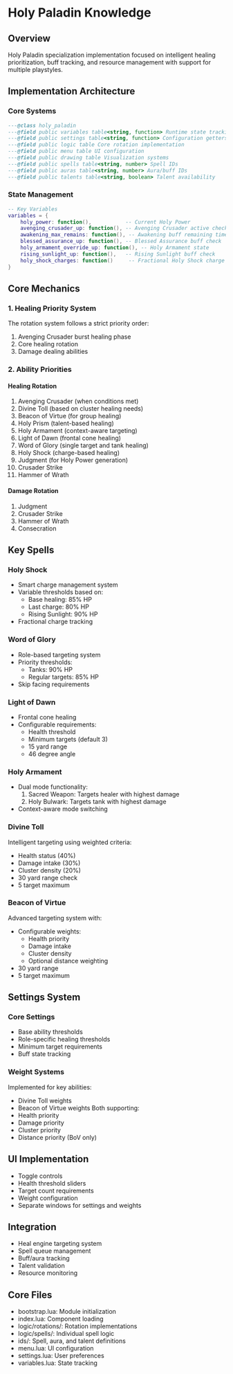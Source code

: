 # Holy Paladin Knowledge

## Overview
Holy Paladin specialization implementation focused on intelligent healing prioritization, buff tracking, and resource management with support for multiple playstyles.

## Implementation Architecture

### Core Systems
```lua
---@class holy_paladin
---@field public variables table<string, function> Runtime state tracking
---@field public settings table<string, function> Configuration getters
---@field public logic table Core rotation implementation
---@field public menu table UI configuration
---@field public drawing table Visualization systems
---@field public spells table<string, number> Spell IDs
---@field public auras table<string, number> Aura/buff IDs
---@field public talents table<string, boolean> Talent availability
```

### State Management
```lua
-- Key Variables
variables = {
    holy_power: function(),           -- Current Holy Power
    avenging_crusader_up: function(), -- Avenging Crusader active check
    awakening_max_remains: function(), -- Awakening buff remaining time
    blessed_assurance_up: function(), -- Blessed Assurance buff check
    holy_armament_override_up: function(), -- Holy Armament state
    rising_sunlight_up: function(),   -- Rising Sunlight buff check
    holy_shock_charges: function()     -- Fractional Holy Shock charge tracking
}
```

## Core Mechanics

### 1. Healing Priority System
The rotation system follows a strict priority order:
1. Avenging Crusader burst healing phase
2. Core healing rotation
3. Damage dealing abilities

### 2. Ability Priorities
#### Healing Rotation
1. Avenging Crusader (when conditions met)
2. Divine Toll (based on cluster healing needs)
3. Beacon of Virtue (for group healing)
4. Holy Prism (talent-based healing)
5. Holy Armament (context-aware targeting)
6. Light of Dawn (frontal cone healing)
7. Word of Glory (single target and tank healing)
8. Holy Shock (charge-based healing)
9. Judgment (for Holy Power generation)
10. Crusader Strike
11. Hammer of Wrath

#### Damage Rotation
1. Judgment
2. Crusader Strike 
3. Hammer of Wrath
4. Consecration

## Key Spells

### Holy Shock
- Smart charge management system
- Variable thresholds based on:
  - Base healing: 85% HP
  - Last charge: 80% HP
  - Rising Sunlight: 90% HP
- Fractional charge tracking

### Word of Glory
- Role-based targeting system
- Priority thresholds:
  - Tanks: 90% HP
  - Regular targets: 85% HP
- Skip facing requirements

### Light of Dawn
- Frontal cone healing
- Configurable requirements:
  - Health threshold
  - Minimum targets (default 3)
  - 15 yard range
  - 46 degree angle

### Holy Armament
- Dual mode functionality:
  1. Sacred Weapon: Targets healer with highest damage
  2. Holy Bulwark: Targets tank with highest damage
- Context-aware mode switching

### Divine Toll
Intelligent targeting using weighted criteria:
- Health status (40%)
- Damage intake (30%)
- Cluster density (20%)
- 30 yard range check
- 5 target maximum

### Beacon of Virtue
Advanced targeting system with:
- Configurable weights:
  - Health priority
  - Damage intake
  - Cluster density
  - Optional distance weighting
- 30 yard range
- 5 target maximum

## Settings System

### Core Settings
- Base ability thresholds
- Role-specific healing thresholds
- Minimum target requirements
- Buff state tracking

### Weight Systems
Implemented for key abilities:
- Divine Toll weights
- Beacon of Virtue weights
Both supporting:
- Health priority
- Damage priority
- Cluster priority
- Distance priority (BoV only)

## UI Implementation
- Toggle controls
- Health threshold sliders
- Target count requirements
- Weight configuration
- Separate windows for settings and weights

## Integration
- Heal engine targeting system
- Spell queue management
- Buff/aura tracking
- Talent validation
- Resource monitoring

## Core Files
- bootstrap.lua: Module initialization
- index.lua: Component loading
- logic/rotations/: Rotation implementations
- logic/spells/: Individual spell logic
- ids/: Spell, aura, and talent definitions
- menu.lua: UI configuration
- settings.lua: User preferences
- variables.lua: State tracking
